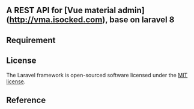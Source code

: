 ## A REST API  for [Vue material admin] (http://vma.isocked.com), base on laravel 8


## Requirement

## License

The Laravel framework is open-sourced software licensed under the [MIT license](https://opensource.org/licenses/MIT).

## Reference


